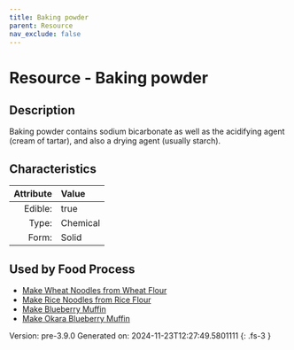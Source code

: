 ```yaml
---
title: Baking powder
parent: Resource
nav_exclude: false
---
```

# Resource - Baking powder

## Description
&#10;&#9;&#9;Baking powder contains sodium bicarbonate as well as the acidifying agent (cream of tartar), and also a drying agent (usually starch). 

## Characteristics

| Attribute      | Value |
|--------:|:------|
|Edible:|true|
|Type:|Chemical|
|Form:|Solid|
 



    
## Used by Food Process

- [Make Wheat Noodles from Wheat Flour](../food/make-wheat-noodles-from-wheat-flour.html)
- [Make Rice Noodles from Rice Flour](../food/make-rice-noodles-from-rice-flour.html)
- [Make Blueberry Muffin](../food/make-blueberry-muffin.html)
- [Make Okara Blueberry Muffin](../food/make-okara-blueberry-muffin.html)


Version: pre-3.9.0 Generated on: 2024-11-23T12:27:49.5801111
{: .fs-3 }
